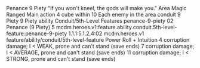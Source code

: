 <ability>
  <name>Penance</name>
  <cost>9 Piety</cost>
  <flavor>&quot;If you won&apos;t kneel, the gods will make you.&quot;</flavor>
  <keywords>
    <keyword>Area</keyword>
    <keyword>Magic</keyword>
    <keyword>Ranged</keyword>
  </keywords>
  <type>Main action</type>
  <distance>4 cube within 10</distance>
  <target>Each enemy in the area</target>
  <metadata>
    <class>conduit</class>
    <cost>9 Piety</cost>
    <cost_amount>9</cost_amount>
    <cost_resource>Piety</cost_resource>
    <feature_type>ability</feature_type>
    <file_dpath>Conduit/5th-Level Features</file_dpath>
    <item_id>penance-9-piety</item_id>
    <item_index>02</item_index>
    <item_name>Penance (9 Piety)</item_name>
    <level>5</level>
    <scc>mcdm.heroes.v1:feature.ability.conduit.5th-level-feature:penance-9-piety</scc>
    <scdc>1.1.1:5.1.2.4:02</scdc>
    <source>mcdm.heroes.v1</source>
    <type>feature/ability/conduit/5th-level-feature</type>
  </metadata>
  <effects>
    <effect type="roll">
      <roll>Power Roll + Intuition</roll>
      <t1>4 corruption damage; I &lt; WEAK, prone and can&apos;t stand (save ends)</t1>
      <t2>7 corruption damage; I &lt; AVERAGE, prone and can&apos;t stand (save ends)</t2>
      <t3>11 corruption damage; I &lt; STRONG, prone and can&apos;t stand (save ends)</t3>
    </effect>
  </effects>
</ability>
